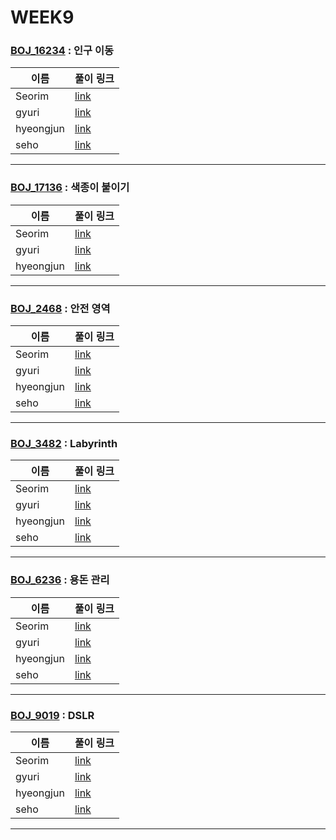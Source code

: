 # WEEK9

### [BOJ_16234](https://boj.kr/16234) : 인구 이동

|이름|풀이 링크|
|--|--|
|Seorim| [link](BOJ16234/Seorim.java)
|gyuri| [link](BOJ16234/gyuri.py)
|hyeongjun| [link](BOJ16234/hyeongjun.cpp)
|seho| [link](BOJ16234/seho.py)
---


### [BOJ_17136](https://boj.kr/17136) : 색종이 붙이기

|이름|풀이 링크|
|--|--|
|Seorim| [link](BOJ17136/Seorim.java)
|gyuri| [link](BOJ17136/gyuri.py)
|hyeongjun| [link](BOJ17136/hyeongjun.cpp)
---


### [BOJ_2468](https://boj.kr/2468) : 안전 영역

|이름|풀이 링크|
|--|--|
|Seorim| [link](BOJ2468/Seorim.java)
|gyuri| [link](BOJ2468/gyuri.py)
|hyeongjun| [link](BOJ2468/hyeongjun.cpp)
|seho| [link](BOJ2468/seho.java)
---


### [BOJ_3482](https://boj.kr/3482) : Labyrinth

|이름|풀이 링크|
|--|--|
|Seorim| [link](BOJ3482/Seorim.java)
|gyuri| [link](BOJ3482/gyuri.py)
|hyeongjun| [link](BOJ3482/hyeongjun.cpp)
|seho| [link](BOJ3482/seho.py)
---


### [BOJ_6236](https://boj.kr/6236) : 용돈 관리

|이름|풀이 링크|
|--|--|
|Seorim| [link](BOJ6236/Seorim.java)
|gyuri| [link](BOJ6236/gyuri.py)
|hyeongjun| [link](BOJ6236/hyeongjun.cpp)
|seho| [link](BOJ6236/seho.py)
---


### [BOJ_9019](https://boj.kr/9019) : DSLR

|이름|풀이 링크|
|--|--|
|Seorim| [link](BOJ9019/Seorim.java)
|gyuri| [link](BOJ9019/gyuri.py)
|hyeongjun| [link](BOJ9019/hyeongjun.cpp)
|seho| [link](BOJ9019/seho.py)
---
